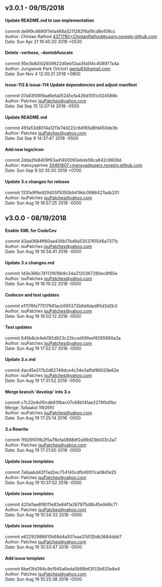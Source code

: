 ## v3.0.1 - 09/15/2018

#### Update README.md to use implementation
commit de9f9c4690f7efa468a5211282f9a19cd6e109cc<br/>
Author: Chintan Rathod <4371780+ChintanRathod@users.noreply.github.com><br/>
Date:   Sun Apr 21 19:45:20 2019 +0530

#### Delete -verbose, -dontobfuscate
commit 95e3b8d1d2609822d0eb12aa3fa5f4c408977a4a<br/>
Author: Jungwook Park (Victor) <genju83@gmail.com><br/>
Date:   Sun Nov 4 12:20:21 2018 +0900
    
#### issue-113 & issue-114 Update dependencies and adjust manifest
commit 07a93f06f9ad6efa05245cfa426d1551c024586b<br/>
Author: Patches <isuPatches@yahoo.com><br/>
Date:   Sat Sep 15 12:07:14 2018 -0500

#### Update README.md
commit 491a53d8014a1211e74d222c6d165d8fd450de3b<br/>
Author: Patches <isuPatches@yahoo.com><br/>
Date:   Sat Sep 8 14:37:47 2018 -0500

#### Add new logo/icon
commit 2dda2fe8409f63ad1400093ebde56ca842c8608d<br/>
Author: mansyaprime <33461607+mansya@users.noreply.github.com><br/>
Date:   Sun Sep 9 02:35:50 2018 +0700

#### Update 3.x changes for release
commit 1331e9f9e929405f5050b9419dc0986427adb201<br/>
Author: isuPatches <isuPatches@yahoo.com><br/>
Date:   Sun Aug 19 18:57:25 2018 -0500

## v3.0.0 - 08/19/2018

#### Enable XML for CodeCov
commit 43aa0684ff60aa439b17bd9a5353761546a7371c<br/>
Author: isuPatches <isuPatches@yahoo.com><br/>
Date:   Sun Aug 19 18:34:41 2018 -0500

#### Update 3.x changes.md
commit 1d3e386c741131616b9c34a2120367280ec8f65e<br/>
Author: isuPatches <isuPatches@yahoo.com><br/>
Date:   Sun Aug 19 18:19:22 2018 -0500

#### Codecov and test updates
commit e11176fe77517941acb595372b6d4dad85d3d2b3<br/>
Author: isuPatches <isuPatches@yahoo.com><br/>
Date:   Sun Aug 19 18:02:12 2018 -0500

#### Test updates
commit 845b8cb4eb192d823c22bced08feef8265890a3a<br/>
Author: isuPatches <isuPatches@yahoo.com><br/>
Date:   Sun Aug 19 17:52:57 2018 -0500

#### Update 3.x.md
commit 4ac45e517b2d62749dce4c34e3affaf86029e62e<br/>
Author: isuPatches <isuPatches@yahoo.com><br/>
Date:   Sun Aug 19 17:31:52 2018 -0500

#### Merge branch 'develop' into 3.x
commit c7c22e4d10cdb63fbec07c68b14fae2279fbd1bc<br/>
Merge: 7a6aabd 1f926f0<br/>
Author: isuPatches <isuPatches@yahoo.com><br/>
Date:   Sun Aug 19 17:25:14 2018 -0500

#### 3.x Rewrite
commit 1f926f05fb2f5a78e1a0888df2a99d23b003c2a7<br/>
Author: Patches <isuPatches@yahoo.com><br/>
Date:   Sun Aug 19 17:21:00 2018 -0500

#### Update issue templates
commit 7a6aabd43f7ad2ec754140cdfb491f7ca08d1e25<br/>
Author: Patches <isuPatches@yahoo.com><br/>
Date:   Sun Aug 19 10:37:52 2018 -0500

#### Update issue templates
commit 420d1ae8f8011e83e64f1a267975d6b45e946c71<br/>
Author: Patches <isuPatches@yahoo.com><br/>
Date:   Sun Aug 19 10:34:32 2018 -0500

#### Update issue templates
commit e62292988610b68d4a507eaa37d135db3684ddd7<br/>
Author: Patches <isuPatches@yahoo.com><br/>
Date:   Sun Aug 19 10:33:47 2018 -0500

#### Add issue template
commit 6bef3fd394c8e1945a6eda5888b63f33b625e8e4<br/>
Author: Patches <isuPatches@yahoo.com><br/>
Date:   Sun Aug 19 10:25:38 2018 -0500